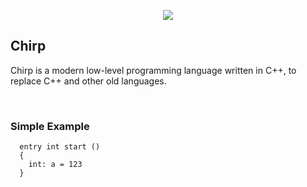 <p align = 'center'>
  <img src = 'https://camo.githubusercontent.com/641f171b8217bb22d5951086a25c7c7a037a106c/68747470733a2f2f63646e2e646973636f72646170702e636f6d2f6174746163686d656e74732f3530363135323839363631383935343831322f3538323035313338303737373435313534312f4368697270536d616c6c49636f6e2e706e67'>
</p>

## Chirp
Chirp is a modern low-level programming language written in C++, to replace C++ and other old languages.

<br>

### Simple Example
```chirp
  entry int start ()
  {
    int: a = 123
  }
```

<br>
